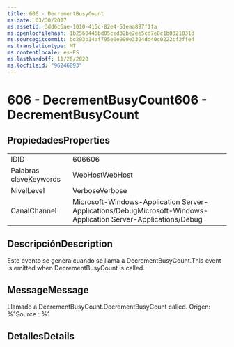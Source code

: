 ```yaml
---
title: 606 - DecrementBusyCount
ms.date: 03/30/2017
ms.assetid: 3dd6c6ae-1010-415c-82e4-51eaa897f1fa
ms.openlocfilehash: 1b2560445bd05ced32be2ee5cd7e8c1b0321031d
ms.sourcegitcommit: bc293b14af795e0e999e3304dd40c0222cf2ffe4
ms.translationtype: MT
ms.contentlocale: es-ES
ms.lasthandoff: 11/26/2020
ms.locfileid: "96246893"
---
```

# <a name="606---decrementbusycount"></a><span data-ttu-id="61174-102">606 - DecrementBusyCount</span><span class="sxs-lookup"><span data-stu-id="61174-102">606 - DecrementBusyCount</span></span>

## <a name="properties"></a><span data-ttu-id="61174-103">Propiedades</span><span class="sxs-lookup"><span data-stu-id="61174-103">Properties</span></span>  
  
|||  
|-|-|  
|<span data-ttu-id="61174-104">ID</span><span class="sxs-lookup"><span data-stu-id="61174-104">ID</span></span>|<span data-ttu-id="61174-105">606</span><span class="sxs-lookup"><span data-stu-id="61174-105">606</span></span>|  
|<span data-ttu-id="61174-106">Palabras clave</span><span class="sxs-lookup"><span data-stu-id="61174-106">Keywords</span></span>|<span data-ttu-id="61174-107">WebHost</span><span class="sxs-lookup"><span data-stu-id="61174-107">WebHost</span></span>|  
|<span data-ttu-id="61174-108">Nivel</span><span class="sxs-lookup"><span data-stu-id="61174-108">Level</span></span>|<span data-ttu-id="61174-109">Verbose</span><span class="sxs-lookup"><span data-stu-id="61174-109">Verbose</span></span>|  
|<span data-ttu-id="61174-110">Canal</span><span class="sxs-lookup"><span data-stu-id="61174-110">Channel</span></span>|<span data-ttu-id="61174-111">Microsoft-Windows-Application Server-Applications/Debug</span><span class="sxs-lookup"><span data-stu-id="61174-111">Microsoft-Windows-Application Server-Applications/Debug</span></span>|  
  
## <a name="description"></a><span data-ttu-id="61174-112">Descripción</span><span class="sxs-lookup"><span data-stu-id="61174-112">Description</span></span>  

 <span data-ttu-id="61174-113">Este evento se genera cuando se llama a DecrementBusyCount.</span><span class="sxs-lookup"><span data-stu-id="61174-113">This event is emitted when DecrementBusyCount is called.</span></span>  
  
## <a name="message"></a><span data-ttu-id="61174-114">Message</span><span class="sxs-lookup"><span data-stu-id="61174-114">Message</span></span>  

 <span data-ttu-id="61174-115">Llamado a DecrementBusyCount.</span><span class="sxs-lookup"><span data-stu-id="61174-115">DecrementBusyCount called.</span></span> <span data-ttu-id="61174-116">Origen: %1</span><span class="sxs-lookup"><span data-stu-id="61174-116">Source : %1</span></span>  
  
## <a name="details"></a><span data-ttu-id="61174-117">Detalles</span><span class="sxs-lookup"><span data-stu-id="61174-117">Details</span></span>
